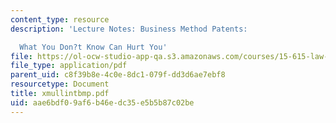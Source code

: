 ```yaml
---
content_type: resource
description: 'Lecture Notes: Business Method Patents:

  What You Don?t Know Can Hurt You'
file: https://ol-ocw-studio-app-qa.s3.amazonaws.com/courses/15-615-law-for-the-entrepreneur-and-manager-spring-2003/aae6bdf09af6b46edc35e5b5b87c02be_xmullintbmp.pdf
file_type: application/pdf
parent_uid: c8f39b8e-4c0e-8dc1-079f-dd3d6ae7ebf8
resourcetype: Document
title: xmullintbmp.pdf
uid: aae6bdf0-9af6-b46e-dc35-e5b5b87c02be
---
```

